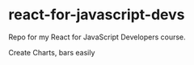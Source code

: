 # react-for-javascript-devs
Repo for my React for JavaScript Developers course.


Create Charts, bars easily
